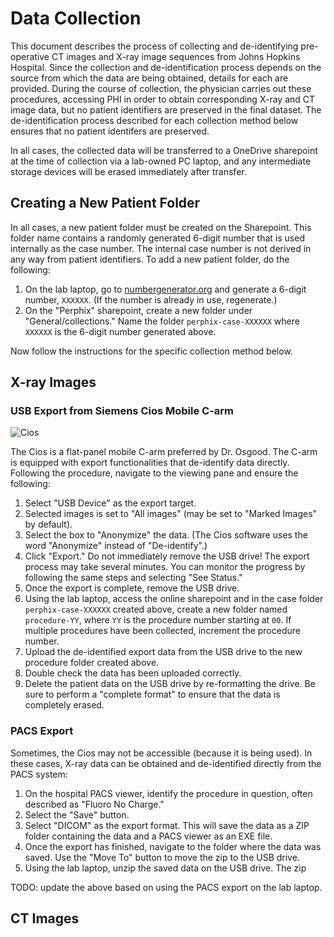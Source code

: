# Data Collection

This document describes the process of collecting and de-identifying pre-operative CT images and
X-ray image sequences from Johns Hopkins Hospital. Since the collection and de-identification
process depends on the source from which the data are being obtained, details for each are provided.
During the course of collection, the physician carries out these procedures, accessing PHI in order
to obtain corresponding X-ray and CT image data, but no patient identifiers are preserved in the
final dataset. The de-identification process described for each collection method below ensures that
no patient identifers are preserved.

In all cases, the collected data will be transferred to a OneDrive sharepoint at the time of
collection via a lab-owned PC laptop, and any intermediate storage devices will be erased
immediately after transfer.

## Creating a New Patient Folder

In all cases, a new patient folder must be created on the Sharepoint. This folder name contains a
randomly generated 6-digit number that is used internally as the case number. The internal case
number is not derived in any way from patient identifiers. To add a new patient folder, do the
following:

1. On the lab laptop, go to [numbergenerator.org](https://numbergenerator.org) and generate a
   6-digit number, `XXXXXX`. (If the number is already in use, regenerate.)
1. On the "Perphix" sharepoint, create a new folder under "General/collections." Name the folder
   `perphix-case-XXXXXX` where `XXXXXX` is the 6-digit number generated above.

Now follow the instructions for the specific collection method below.

## X-ray Images

### USB Export from Siemens Cios Mobile C-arm

![Cios](img/siemens-cios.png)

The Cios is a flat-panel mobile C-arm preferred by Dr. Osgood. The C-arm is equipped with export
functionalities that de-identify data directly. Following the procedure, navigate to the viewing
pane and ensure the following:

1. Select "USB Device" as the export target.
2. Selected images is set to "All images" (may be set to "Marked Images" by default).
3. Select the box to "Anonymize" the data. (The Cios software uses the word "Anonymize" instead of
"De-identify".)
4. Click "Export." Do not immediately remove the USB drive! The export process may take several
minutes. You can monitor the progress by following the same steps and selecting "See Status."
5. Once the export is complete, remove the USB drive.
6. Using the lab laptop, access the online sharepoint and in the case folder `perphix-case-XXXXXX`
created above, create a new folder named `procedure-YY`, where `YY` is the procedure number
starting at `00`. If multiple procedures have been collected, increment the procedure number.
7. Upload the de-identified export data from the USB drive to the new procedure folder created above.
8. Double check the data has been uploaded correctly.
9. Delete the patient data on the USB drive by re-formatting the drive. Be sure to perform a
"complete format" to ensure that the data is completely erased.

### PACS Export

Sometimes, the Cios may not be accessible (because it is being used). In these cases, X-ray data can
be obtained and de-identified directly from the PACS system:

1. On the hospital PACS viewer, identify the procedure in question, often described as "Fluoro No Charge."
2. Select the "Save" button.
3. Select "DICOM" as the export format. This will save the data as a ZIP folder containing the data
   and a PACS viewer as an EXE file.
4. Once the export has finished, navigate to the folder where the data was saved. Use the "Move To"
   button to move the zip to the USB drive.
5. Using the lab laptop, unzip the saved data on the USB drive. The zip 



TODO: update the above based on using the PACS export on the lab laptop.

## CT Images
